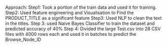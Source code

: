 Approach:
Step1: Took a portion of the train data and used it for training.
Step2: Used feature engineering and Visualisation to Find the PRODUCT_TITLE as a significant feature
Step3: Used NLP to clean the text in the titles.
Step 3: used Naive Bayes Classifier to train the dataset and predicted accuracy of 40%
Step 4: Divided the large Test.csv into 28 CSV files with 4000 rows each and used it in batches to predict the Browse_Node_ID

